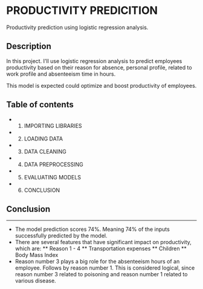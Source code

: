 # PRODUCTIVITY PREDICITION

Productivity prediction using logistic regression analysis.

## Description

In this project. I'll use logistic regression analysis to predict employees productivity based on their reason for absence, personal profile, related to work profile and absenteeism time in hours.

This model is expected could optimize and boost productivity of employees.

## Table of contents

* 1. IMPORTING LIBRARIES
* 2. LOADING DATA
* 3. DATA CLEANING
* 4. DATA PREPROCESSING
* 5. EVALUATING MODELS
* 6. CONCLUSION

## Conclusion

***
* The model prediction scores 74%. Meaning 74% of the inputs successfully predicted by the model.
* There are several features that have significant impact on productivity, which are:
** Reason 1 - 4
** Transportation expenses
** Children
** Body Mass Index
* Reason number 3 plays a big role for the absenteeism hours of an employee. Follows by reason number 1. This is considered logical, since reason number 3 related to poisoning and reason number 1 related to various disease.
